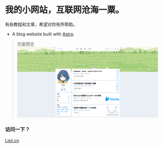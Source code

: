 # 我的小网站，互联网沧海一粟。
有些教程和文章，希望对你有所帮助。

- A blog website built with [Astro](https://astro.build).

> 页面预览
> ![Preview Image](./src/assets/images/brief.png)

### 访问一下？
[Lisii.cn](https://lisii.cn)
